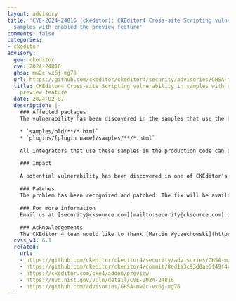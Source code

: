 ```yaml
---
layout: advisory
title: 'CVE-2024-24816 (ckeditor): CKEditor4 Cross-site Scripting vulnerability in
  samples with enabled the preview feature'
comments: false
categories:
- ckeditor
advisory:
  gem: ckeditor
  cve: 2024-24816
  ghsa: mw2c-vx6j-mg76
  url: https://github.com/ckeditor/ckeditor4/security/advisories/GHSA-mw2c-vx6j-mg76
  title: CKEditor4 Cross-site Scripting vulnerability in samples with enabled the
    preview feature
  date: 2024-02-07
  description: |-
    ### Affected packages
    The vulnerability has been discovered in the samples that use the [preview](https://ckeditor.com/cke4/addon/preview) feature:

    * `samples/old/**/*.html`
    * `plugins/[plugin name]/samples/**/*.html`

    All integrators that use these samples in the production code can be affected.

    ### Impact

    A potential vulnerability has been discovered in one of CKEditor's 4 samples that are shipped with production code. The vulnerability allowed to execute JavaScript code by abusing the misconfigured [preview feature](https://ckeditor.com/cke4/addon/preview). It affects all users using the CKEditor 4 at version < 4.24.0-lts with affected samples used in a production environment.

    ### Patches
    The problem has been recognized and patched. The fix will be available in version 4.24.0-lts.

    ### For more information
    Email us at [security@cksource.com](mailto:security@cksource.com) if you have any questions or comments about this advisory.

    ### Acknowledgements
    The CKEditor 4 team would like to thank [Marcin Wyczechowski](https://www.linkedin.com/in/marcin-wyczechowski-0a823795/) & [Michał Majchrowicz](https://www.linkedin.com/in/micha%C5%82-majchrowicz-mwsc/) [AFINE Team](https://afine.com/) for recognizing and reporting this vulnerability.
  cvss_v3: 6.1
  related:
    url:
    - https://github.com/ckeditor/ckeditor4/security/advisories/GHSA-mw2c-vx6j-mg76
    - https://github.com/ckeditor/ckeditor4/commit/8ed1a3c93d0ae5f49f4ecff5738ab8a2972194cb
    - https://ckeditor.com/cke4/addon/preview
    - https://nvd.nist.gov/vuln/detail/CVE-2024-24816
    - https://github.com/advisories/GHSA-mw2c-vx6j-mg76
---
```

